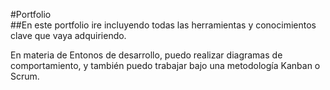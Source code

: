 #Portfolio  
##En este portfolio ire incluyendo todas las herramientas y conocimientos clave que vaya adquiriendo.  

  En materia de Entonos de desarrollo, puedo realizar diagramas de comportamiento, y también puedo trabajar bajo una metodología Kanban o Scrum.  
  
